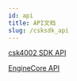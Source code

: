 ```yaml
---
id: api
title: API文档
slug: /csksdk_api
---
```


[csk4002 SDK API](https://open.listenai.com/csksdk/csk4002/sdk/index.html)

[EngineCore API](http://open.listenai.com/csksdk/csk4002/mruby/index.html)